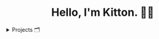 <h1 align="center">Hello, I'm Kitton. 👋🏻</h1>

<details>
  <summary>Projects 🗂</summary>
  <ul>
    <li><a target="_blank" href="https://github.com/Kittonn/Covid-Tracker">Covid Tracker</a> <a target="_blank" href="https://covid-tracker-thailand.vercel.app/">(live)</a></li>
    <li><a target="_blank" href="https://github.com/Kittonn/Periodic-Table">Periodic Table</a> </li>
    <li><a target="_blank" href="https://github.com/Kittonn/Vocab-Store">Vocab Store</a> <a target="_blank" href="https://vocab-store.vercel.app/">(live)</a></li>
    <li><a target="_blank" href="https://github.com/Kittonn/CssBattle">CSS Battle</a> (work in progress)</li>
    <li><a target="_blank" href="https://github.com/Kittonn/Dev-Challenges">Dev Challenges</a> (work in progress)</li>
    <li><a target="_blank" href="https://github.com/Kittonn/Frontend-Mentor-Challenges">Frontend Mentor Challenges</a> (work in progress)</li>
  </ul>
</details>

